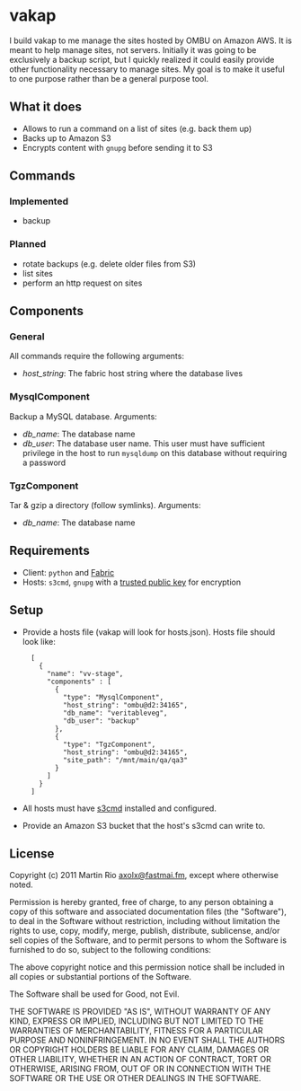 vakap
=====

I build vakap to me manage the sites hosted by OMBU on Amazon AWS. It is meant
to help manage sites, not servers. Initially it was going to be exclusively a
backup script, but I quickly realized it could easily provide other
functionality necessary to manage sites. My goal is to make it useful to one
purpose rather than be a general purpose tool.

## What it does

- Allows to run a command on a list of sites (e.g. back them up)
- Backs up to Amazon S3
- Encrypts content with `gnupg` before sending it to S3

## Commands
### Implemented
- backup

### Planned
- rotate backups (e.g. delete older files from S3)
- list sites
- perform an http request on sites

## Components

### General
All commands require the following arguments:

- _host\_string_: The fabric host string where the database lives

### MysqlComponent
Backup a MySQL database. Arguments:

- _db\_name_: The database name
- _db\_user_: The database user name. This user must have sufficient privilege in
  the host to run `mysqldump` on this database without requiring a password

### TgzComponent
Tar & gzip a directory (follow symlinks). Arguments:

- _db\_name_: The database name

## Requirements
- Client: `python` and [Fabric](http://docs.fabfile.org)
- Hosts: `s3cmd`, `gnupg` with a [trusted public
  key](http://www.gnupg.org/gph/en/manual.html#AEN346) for encryption

## Setup
- Provide a hosts file (vakap will look for hosts.json). Hosts file should look
  like:

        [
          {
            "name": "vv-stage",
            "components" : [
              {
                "type": "MysqlComponent",
                "host_string": "ombu@d2:34165",
                "db_name": "veritableveg",
                "db_user": "backup"
              },
              {
                "type": "TgzComponent",
                "host_string": "ombu@d2:34165",
                "site_path": "/mnt/main/qa/qa3"
              }
            ]
          }
        ]

- All hosts must have [s3cmd](http://s3tools.org/s3cmd) installed and
  configured.
- Provide an Amazon S3 bucket that the host's s3cmd can write to.

## License

Copyright (c) 2011 Martin Rio axolx@fastmai.fm, except where otherwise
noted.

Permission is hereby granted, free of charge, to any person obtaining a copy of
this software and associated documentation files (the "Software"), to deal in
the Software without restriction, including without limitation the rights to
use, copy, modify, merge, publish, distribute, sublicense, and/or sell copies of
the Software, and to permit persons to whom the Software is furnished to do so,
subject to the following conditions:

The above copyright notice and this permission notice shall be included in all
copies or substantial portions of the Software.

The Software shall be used for Good, not Evil.

THE SOFTWARE IS PROVIDED "AS IS", WITHOUT WARRANTY OF ANY KIND, EXPRESS OR
IMPLIED, INCLUDING BUT NOT LIMITED TO THE WARRANTIES OF MERCHANTABILITY, FITNESS
FOR A PARTICULAR PURPOSE AND NONINFRINGEMENT. IN NO EVENT SHALL THE AUTHORS OR
COPYRIGHT HOLDERS BE LIABLE FOR ANY CLAIM, DAMAGES OR OTHER LIABILITY, WHETHER
IN AN ACTION OF CONTRACT, TORT OR OTHERWISE, ARISING FROM, OUT OF OR IN
CONNECTION WITH THE SOFTWARE OR THE USE OR OTHER DEALINGS IN THE SOFTWARE.
